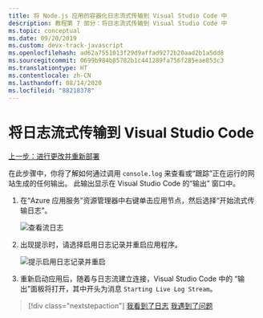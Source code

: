 ```yaml
---
title: 将 Node.js 应用的容器化日志流式传输到 Visual Studio Code 中
description: 教程第 7 部分：将日志流式传输到 Visual Studio Code 中
ms.topic: conceptual
ms.date: 09/20/2019
ms.custom: devx-track-javascript
ms.openlocfilehash: ad62a7551013f29d9affad9272b20aad2b1a5dd8
ms.sourcegitcommit: 0699b984b85782b1c441289fa756f285eae853c3
ms.translationtype: HT
ms.contentlocale: zh-CN
ms.lasthandoff: 08/14/2020
ms.locfileid: "88218378"
---
```

# <a name="stream-logs-into-visual-studio-code"></a>将日志流式传输到 Visual Studio Code

[上一步：进行更改并重新部署](tutorial-vscode-docker-node-06.md)

在此步骤中，你将了解如何通过调用 `console.log` 来查看或“跟踪”正在运行的网站生成的任何输出。 此输出显示在 Visual Studio Code 的“输出”  窗口中。

1.  在“Azure 应用服务”资源管理器中右键单击应用节点，然后选择“开始流式传输日志”。 

    ![查看流日志](media/deploy-containers/stream-logs-command.png)

1. 出现提示时，请选择启用日志记录并重启应用程序。

    ![提示启用日志记录并重启](media/deploy-azure/enable-restart.png)

1. 重新启动应用后，随着与日志流建立连接，Visual Studio Code 中的  “输出”面板将打开，其中开头为消息 `Starting Live Log Stream`。

> [!div class="nextstepaction"]
> [我看到了日志](tutorial-vscode-docker-node-08.md) [我遇到了问题](https://www.research.net/r/PWZWZ52?tutorial=node-deployment-docker-extension&step=tailing-logs)
